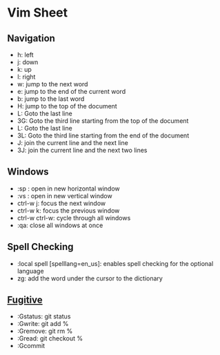 Vim Sheet
=========

Navigation
----------

- h: left
- j: down
- k: up
- l: right
- w: jump to the next word
- e: jump to the end of the current word
- b: jump to the last word 
- H: jump to the top of the document
- L: Goto the last line
- 3G: Goto the third line starting from the top of the document
- L: Goto the last line
- 3L: Goto the third line starting from the end of the document
- J: join the current line and the next line
- 3J: join the current line and the next two lines

Windows
-------

- :sp <Filename>: open <Filename> in new horizontal window
- :vs <Filename>: open <Filename> in new vertical window
- ctrl-w j: focus the next window
- ctrl-w k: focus the previous window
- ctrl-w ctrl-w: cycle through all windows
- :qa: close all windows at once

Spell Checking
--------------

- :local spell [spelllang=en_us]: enables spell checking for the optional language
- zg: add the word under the cursor to the dictionary

[Fugitive](https://github.com/tpope/vim-fugitive)
-------------------------------------------------

- :Gstatus: git status
- :Gwrite: git add %
- :Gremove: git rm %
- :Gread: git checkout %
- :Gcommit
